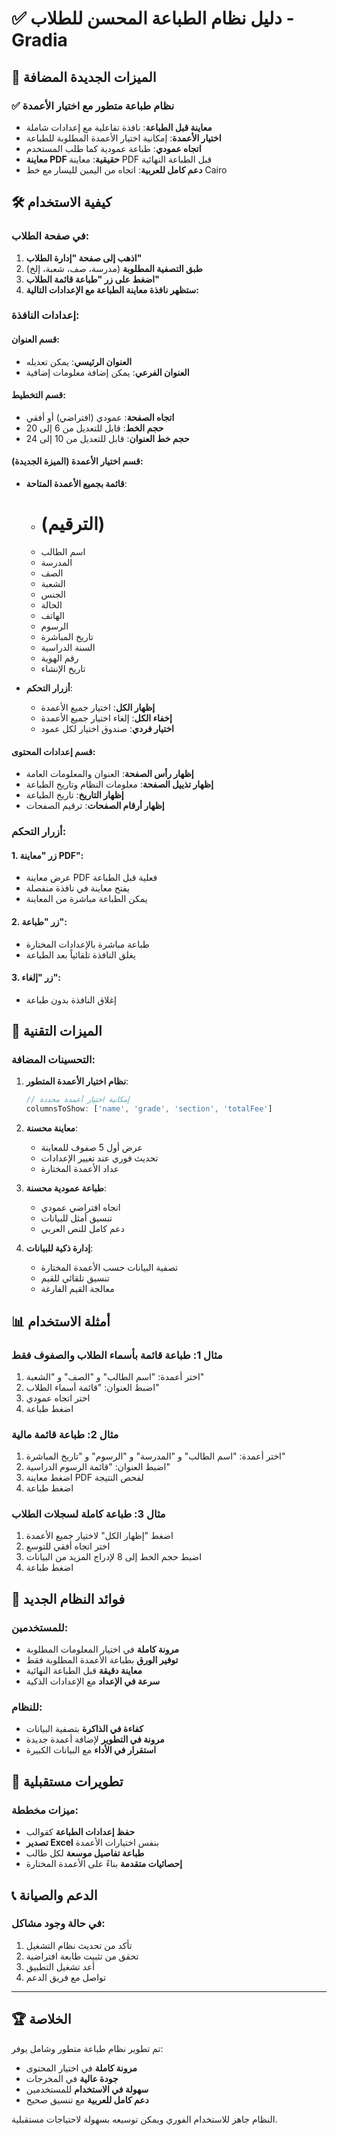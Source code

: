 # ✅ دليل نظام الطباعة المحسن للطلاب - Gradia

## 🎉 الميزات الجديدة المضافة

### ✅ نظام طباعة متطور مع اختيار الأعمدة
- **معاينة قبل الطباعة**: نافذة تفاعلية مع إعدادات شاملة
- **اختيار الأعمدة**: إمكانية اختيار الأعمدة المطلوبة للطباعة
- **اتجاه عمودي**: طباعة عمودية كما طلب المستخدم
- **معاينة PDF حقيقية**: معاينة PDF قبل الطباعة النهائية
- **دعم كامل للعربية**: اتجاه من اليمين لليسار مع خط Cairo

## 🛠️ كيفية الاستخدام

### في صفحة الطلاب:

1. **اذهب إلى صفحة "إدارة الطلاب"**
2. **طبق التصفية المطلوبة** (مدرسة، صف، شعبة، إلخ)
3. **اضغط على زر "طباعة قائمة الطلاب"**
4. **ستظهر نافذة معاينة الطباعة مع الإعدادات التالية:**

### إعدادات النافذة:

#### قسم العنوان:
- **العنوان الرئيسي**: يمكن تعديله
- **العنوان الفرعي**: يمكن إضافة معلومات إضافية

#### قسم التخطيط:
- **اتجاه الصفحة**: عمودي (افتراضي) أو أفقي
- **حجم الخط**: قابل للتعديل من 6 إلى 20
- **حجم خط العنوان**: قابل للتعديل من 10 إلى 24

#### قسم اختيار الأعمدة (الميزة الجديدة):
- **قائمة بجميع الأعمدة المتاحة**:
  - # (الترقيم)
  - اسم الطالب
  - المدرسة
  - الصف
  - الشعبة
  - الجنس
  - الحالة
  - الهاتف
  - الرسوم
  - تاريخ المباشرة
  - السنة الدراسية
  - رقم الهوية
  - تاريخ الإنشاء

- **أزرار التحكم**:
  - **إظهار الكل**: اختيار جميع الأعمدة
  - **إخفاء الكل**: إلغاء اختيار جميع الأعمدة
  - **اختيار فردي**: صندوق اختيار لكل عمود

#### قسم إعدادات المحتوى:
- **إظهار رأس الصفحة**: العنوان والمعلومات العامة
- **إظهار تذييل الصفحة**: معلومات النظام وتاريخ الطباعة
- **إظهار التاريخ**: تاريخ الطباعة
- **إظهار أرقام الصفحات**: ترقيم الصفحات

### أزرار التحكم:

#### 1. زر "معاينة PDF":
- عرض معاينة PDF فعلية قبل الطباعة
- يفتح معاينة في نافذة منفصلة
- يمكن الطباعة مباشرة من المعاينة

#### 2. زر "طباعة":
- طباعة مباشرة بالإعدادات المختارة
- يغلق النافذة تلقائياً بعد الطباعة

#### 3. زر "إلغاء":
- إغلاق النافذة بدون طباعة

## 🔧 الميزات التقنية

### التحسينات المضافة:

1. **نظام اختيار الأعمدة المتطور**:
   ```dart
   // إمكانية اختيار أعمدة محددة
   columnsToShow: ['name', 'grade', 'section', 'totalFee']
   ```

2. **معاينة محسنة**:
   - عرض أول 5 صفوف للمعاينة
   - تحديث فوري عند تغيير الإعدادات
   - عداد الأعمدة المختارة

3. **طباعة عمودية محسنة**:
   - اتجاه افتراضي عمودي
   - تنسيق أمثل للبيانات
   - دعم كامل للنص العربي

4. **إدارة ذكية للبيانات**:
   - تصفية البيانات حسب الأعمدة المختارة
   - تنسيق تلقائي للقيم
   - معالجة القيم الفارغة

## 📊 أمثلة الاستخدام

### مثال 1: طباعة قائمة بأسماء الطلاب والصفوف فقط
1. اختر أعمدة: "اسم الطالب" و "الصف" و "الشعبة"
2. اضبط العنوان: "قائمة أسماء الطلاب"
3. اختر اتجاه عمودي
4. اضغط طباعة

### مثال 2: طباعة قائمة مالية
1. اختر أعمدة: "اسم الطالب" و "المدرسة" و "الرسوم" و "تاريخ المباشرة"
2. اضبط العنوان: "قائمة الرسوم الدراسية"
3. اضغط معاينة PDF لفحص النتيجة
4. اضغط طباعة

### مثال 3: طباعة كاملة لسجلات الطلاب
1. اضغط "إظهار الكل" لاختيار جميع الأعمدة
2. اختر اتجاه أفقي للتوسع
3. اضبط حجم الخط إلى 8 لإدراج المزيد من البيانات
4. اضغط طباعة

## 🎯 فوائد النظام الجديد

### للمستخدمين:
- **مرونة كاملة** في اختيار المعلومات المطلوبة
- **توفير الورق** بطباعة الأعمدة المطلوبة فقط
- **معاينة دقيقة** قبل الطباعة النهائية
- **سرعة في الإعداد** مع الإعدادات الذكية

### للنظام:
- **كفاءة في الذاكرة** بتصفية البيانات
- **مرونة في التطوير** لإضافة أعمدة جديدة
- **استقرار في الأداء** مع البيانات الكبيرة

## 🚀 تطويرات مستقبلية

### ميزات مخططة:
- **حفظ إعدادات الطباعة** كقوالب
- **تصدير Excel** بنفس اختيارات الأعمدة
- **طباعة تفاصيل موسعة** لكل طالب
- **إحصائيات متقدمة** بناءً على الأعمدة المختارة

## 📞 الدعم والصيانة

### في حالة وجود مشاكل:
1. تأكد من تحديث نظام التشغيل
2. تحقق من تثبيت طابعة افتراضية
3. أعد تشغيل التطبيق
4. تواصل مع فريق الدعم

---

## 🏆 الخلاصة

تم تطوير نظام طباعة متطور وشامل يوفر:
- **مرونة كاملة** في اختيار المحتوى
- **جودة عالية** في المخرجات
- **سهولة في الاستخدام** للمستخدمين
- **دعم كامل للعربية** مع تنسيق صحيح

النظام جاهز للاستخدام الفوري ويمكن توسيعه بسهولة لاحتياجات مستقبلية.
